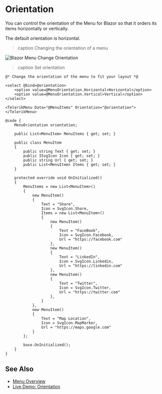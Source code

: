 
# Orientation

You can control the orientation of the Menu for Blazor so that it orders its items horizontally or vertically.

The default orientation is horizontal.

>caption Changing the orientation of a menu

![Blazor Menu Change Orientation](images/menu-change-orientation.gif)

>caption Set orientation

````RAZOR
@* Change the orientation of the menu to fit your layout *@

<select @bind=@orientation>
    <option value=@MenuOrientation.Horizontal>Horizontal</option>
    <option value=@MenuOrientation.Vertical>Vertical</option>
</select>

<TelerikMenu Data="@MenuItems" Orientation="@orientation">
</TelerikMenu>

@code {
    MenuOrientation orientation;

    public List<MenuItem> MenuItems { get; set; }

    public class MenuItem
    {
        public string Text { get; set; }
        public ISvgIcon Icon { get; set; }
        public string Url { get; set; }
        public List<MenuItem> Items { get; set; }
    }

    protected override void OnInitialized()
    {
        MenuItems = new List<MenuItem>()
        {
            new MenuItem()
            {
                Text = "Share",
                Icon = SvgIcon.Share,
                Items = new List<MenuItem>()
                {
                    new MenuItem()
                    {
                        Text = "FaceBook",
                        Icon = SvgIcon.Facebook,
                        Url = "https://facebook.com"
                    },
                    new MenuItem()
                    {
                        Text = "LinkedIn",
                        Icon = SvgIcon.Linkedin,
                        Url = "https://linkedin.com"
                    },
                    new MenuItem()
                    {
                        Text = "Twitter",
                        Icon = SvgIcon.Twitter,
                        Url = "https://twitter.com"
                    },
                }
            },
            new MenuItem()
            {
                Text = "Map Location",
                Icon = SvgIcon.MapMarker,
                Url = "https://maps.google.com"
            }
        };

        base.OnInitialized();
    }
}
````

## See Also

* [Menu Overview](slug:components/menu/overview)
* [Live Demo: Orientation](https://demos.telerik.com/blazor-ui/menu/orientation)
